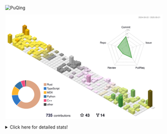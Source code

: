 ![PuQing](https://user-images.githubusercontent.com/27223114/171565019-9a56fae6-b08b-421f-99db-7e830da42371.png)

![](./profile-3d-contrib/profile-season-animate.svg)

<details>
<summary>Click here for detailed stats!</summary>

<!--START_SECTION:waka-->
![Lines of code](https://img.shields.io/badge/From%20Hello%20World%20I%27ve%20Written-2.7%20million%20lines%20of%20code-blue)

**🐱 My GitHub Data** 

> 📦 455.9 kB Used in GitHub's Storage 
 > 
> 🏆 494 Contributions in the Year 2025
 > 
> 🚫 Not Opted to Hire
 > 
> 📜 35 Public Repositories 
 > 
> 🔑 35 Private Repositories 
 > 
**I'm an Early 🐤** 

```text
🌞 Morning                1007 commits        ██░░░░░░░░░░░░░░░░░░░░░░░   09.39 % 
🌆 Daytime                4623 commits        ███████████░░░░░░░░░░░░░░   43.12 % 
🌃 Evening                2886 commits        ███████░░░░░░░░░░░░░░░░░░   26.92 % 
🌙 Night                  2204 commits        █████░░░░░░░░░░░░░░░░░░░░   20.56 % 
```


📊 **This Week I Spent My Time On** 

```text
💬 Programming Languages: 
Python                   9 hrs 41 mins       ███████████████░░░░░░░░░░   58.11 % 
Swift                    5 hrs 46 mins       █████████░░░░░░░░░░░░░░░░   34.59 % 
JSON                     25 mins             █░░░░░░░░░░░░░░░░░░░░░░░░   02.57 % 
Markdown                 21 mins             █░░░░░░░░░░░░░░░░░░░░░░░░   02.18 % 
Makefile                 12 mins             ░░░░░░░░░░░░░░░░░░░░░░░░░   01.27 % 

🔥 Editors: 
VS Code                  16 hrs 37 mins      █████████████████████████   99.67 % 
Obsidian                 3 mins              ░░░░░░░░░░░░░░░░░░░░░░░░░   00.33 % 

💻 Operating System: 
Linux                    10 hrs 36 mins      ████████████████░░░░░░░░░   63.57 % 
Mac                      6 hrs 4 mins        █████████░░░░░░░░░░░░░░░░   36.43 % 
```


<!--END_SECTION:waka-->
</details>
